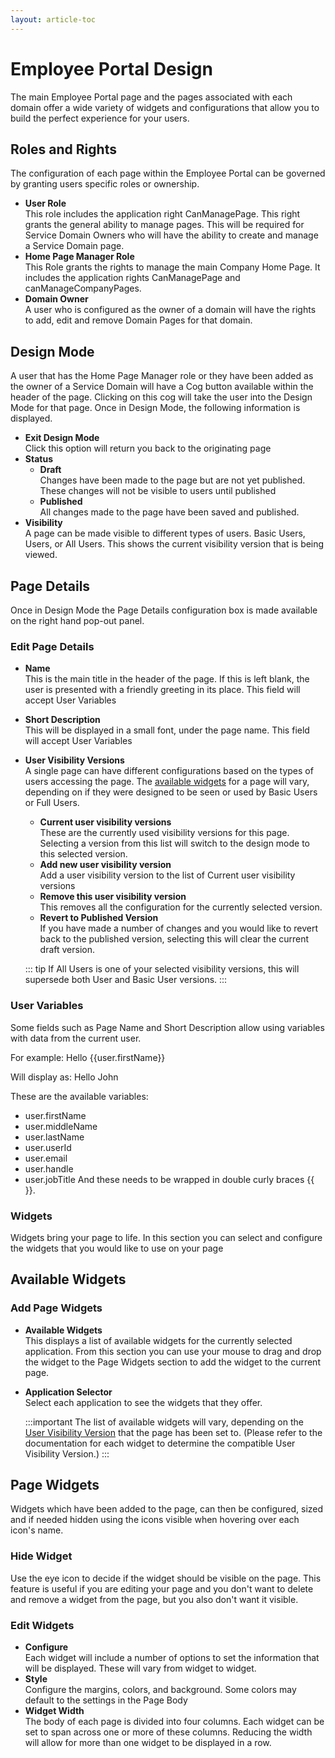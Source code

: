 ```yaml
---
layout: article-toc
---
```

# Employee Portal Design
The main Employee Portal page and the pages associated with each domain offer a wide variety of widgets and configurations that allow you to build the perfect experience for your users.

## Roles and Rights
The configuration of each page within the Employee Portal can be governed by granting users specific roles or ownership.

* **User Role**<br>This role includes the application right CanManagePage. This right grants the general ability to manage pages. This will be required for Service Domain Owners who will have the ability to create and manage a Service Domain page.
* **Home Page Manager Role**<br>This Role grants the rights to manage the main Company Home Page. It includes the application rights CanManagePage and canManageCompanyPages.
* **Domain Owner**<br>A user who is configured as the owner of a domain will have the rights to add, edit and remove Domain Pages for that domain.

## Design Mode
A user that has the Home Page Manager role or they have been added as the owner of a Service Domain will have a Cog button available within the header of the page. Clicking on this cog will take the user into the Design Mode for that page. Once in Design Mode, the following information is displayed.

* **Exit Design Mode**<br>Click this option will return you back to the originating page
* **Status**
    * **Draft**<br>Changes have been made to the page but are not yet published. These changes will not be visible to users until published
    * **Published**<br>All changes made to the page have been saved and published.
* **Visibility**<br>A page can be made visible to different types of users. Basic Users, Users, or All Users. This shows the current visibility version that is being viewed.
    
## Page Details
Once in Design Mode the Page Details configuration box is made available on the right hand pop-out panel.

### Edit Page Details
* **Name**<br>This is the main title in the header of the page. If this is left blank, the user is presented with a friendly greeting in its place.
This field will accept User Variables
* **Short Description**<br>This will be displayed in a small font, under the page name.
This field will accept User Variables
* **User Visibility Versions**<br>A single page can have different configurations based on the types of users accessing the page. The [available widgets](/esp-config/customize/employee-portal/employee-portal-design#available-widgets) for a page will vary, depending on if they were designed to be seen or used by Basic Users or Full Users.  
    * **Current user visibility versions**<br>These are the currently used visibility versions for this page. Selecting a version from this list will switch to the design mode to this selected version.
    * **Add new user visibility version**<br>Add a user visibility version to the list of Current user visibility versions
    * **Remove this user visibility version**<br>This removes all the configuration for the currently selected version.
    * **Revert to Published Version**<br>If you have made a number of changes and you would like to revert back to the published version, selecting this will clear the current draft version.

    ::: tip
    If All Users is one of your selected visibility versions, this will supersede both User and Basic User versions.
    :::

### User Variables
Some fields such as Page Name and Short Description allow using variables with data from the current user.

For example: Hello {{user.firstName}}

Will display as: Hello John

These are the available variables:

* user.firstName
* user.middleName
* user.lastName
* user.userId
* user.email
* user.handle
* user.jobTitle
And these needs to be wrapped in double curly braces {{ }}.

### Widgets
Widgets bring your page to life. In this section you can select and configure the widgets that you would like to use on your page

## Available Widgets

### Add Page Widgets
* **Available Widgets**<br>This displays a list of available widgets for the currently selected application. From this section you can use your mouse to drag and drop the widget to the Page Widgets section to add the widget to the current page.
* **Application Selector**<br>Select each application to see the widgets that they offer.

    :::important
    The list of available widgets will vary, depending on the [User Visibility Version](/esp-config/customize/employee-portal/employee-portal-design#edit-page-details) that the page has been set to.  (Please refer to the documentation for each widget to determine the compatible User Visibility Version.)
    :::

## Page Widgets
Widgets which have been added to the page, can then be configured, sized and if needed hidden using the icons visible when hovering over each icon's name.

### Hide Widget
Use the eye icon to decide if the widget should be visible on the page. This feature is useful if you are editing your page and you don't want to delete and remove a widget from the page, but you also don't want it visible.

### Edit Widgets
* **Configure**<br>Each widget will include a number of options to set the information that will be displayed. These will vary from widget to widget.
* **Style**<br>Configure the margins, colors, and background. Some colors may default to the settings in the Page Body
* **Widget Width**<br>The body of each page is divided into four columns. Each widget can be set to span across one or more of these columns. Reducing the width will allow for more than one widget to be displayed in a row.